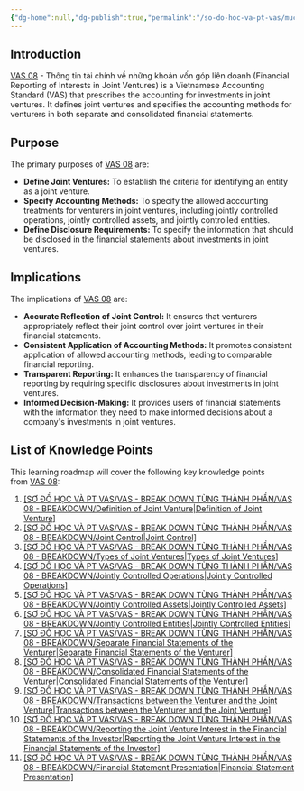 ```yaml
---
{"dg-home":null,"dg-publish":true,"permalink":"/so-do-hoc-va-pt-vas/muc-luc-vas/vas-08-overview/","dgPassFrontmatter":true,"noteIcon":""}
---
```


## Introduction



[VAS 08](obsidian://open?file=Ch%E1%BA%BF%20%C4%91%E1%BB%99%20K%E1%BA%BF%20to%C3%A1n%2FVAS%20VB%20G%E1%BB%90C%2FVAS%2008.md) - Thông tin tài chính về những khoản vốn góp liên doanh (Financial Reporting of Interests in Joint Ventures) is a Vietnamese Accounting Standard (VAS) that prescribes the accounting for investments in joint ventures. It defines joint ventures and specifies the accounting methods for venturers in both separate and consolidated financial statements.

## Purpose

The primary purposes of [VAS 08](obsidian://open?file=Ch%E1%BA%BF%20%C4%91%E1%BB%99%20K%E1%BA%BF%20to%C3%A1n%2FVAS%20VB%20G%E1%BB%90C%2FVAS%2008.md) are:

- **Define Joint Ventures:** To establish the criteria for identifying an entity as a joint venture.
- **Specify Accounting Methods:** To specify the allowed accounting treatments for venturers in joint ventures, including jointly controlled operations, jointly controlled assets, and jointly controlled entities.
- **Define Disclosure Requirements:** To specify the information that should be disclosed in the financial statements about investments in joint ventures.

## Implications

The implications of [VAS 08](obsidian://open?file=Ch%E1%BA%BF%20%C4%91%E1%BB%99%20K%E1%BA%BF%20to%C3%A1n%2FVAS%20VB%20G%E1%BB%90C%2FVAS%2008.md) are:

- **Accurate Reflection of Joint Control:** It ensures that venturers appropriately reflect their joint control over joint ventures in their financial statements.
- **Consistent Application of Accounting Methods:** It promotes consistent application of allowed accounting methods, leading to comparable financial reporting.
- **Transparent Reporting:** It enhances the transparency of financial reporting by requiring specific disclosures about investments in joint ventures.
- **Informed Decision-Making:** It provides users of financial statements with the information they need to make informed decisions about a company's investments in joint ventures.

## List of Knowledge Points

This learning roadmap will cover the following key knowledge points from [VAS 08](obsidian://open?file=Ch%E1%BA%BF%20%C4%91%E1%BB%99%20K%E1%BA%BF%20to%C3%A1n%2FVAS%20VB%20G%E1%BB%90C%2FVAS%2008.md):

1. [[SƠ ĐỒ HỌC VÀ PT VAS/VAS - BREAK DOWN TỪNG THÀNH PHẦN/VAS 08 - BREAKDOWN/Definition of Joint Venture\|Definition of Joint Venture]](app://obsidian.md/%C4%90%E1%BB%8Bnh%20ngh%C4%A9a%20Li%C3%AAn%20doanh)
2. [[SƠ ĐỒ HỌC VÀ PT VAS/VAS - BREAK DOWN TỪNG THÀNH PHẦN/VAS 08 - BREAKDOWN/Joint Control\|Joint Control]](app://obsidian.md/%C4%90%E1%BB%93ng%20ki%E1%BB%83m%20so%C3%A1t)
3. [[SƠ ĐỒ HỌC VÀ PT VAS/VAS - BREAK DOWN TỪNG THÀNH PHẦN/VAS 08 - BREAKDOWN/Types of Joint Ventures\|Types of Joint Ventures]](app://obsidian.md/C%C3%A1c%20h%C3%ACnh%20th%E1%BB%A9c%20li%C3%AAn%20doanh)
4. [[SƠ ĐỒ HỌC VÀ PT VAS/VAS - BREAK DOWN TỪNG THÀNH PHẦN/VAS 08 - BREAKDOWN/Jointly Controlled Operations\|Jointly Controlled Operations]](app://obsidian.md/Ho%E1%BA%A1t%20%C4%91%E1%BB%99ng%20kinh%20doanh%20%C4%91%C6%B0%E1%BB%A3c%20%C4%91%E1%BB%93ng%20ki%E1%BB%83m%20so%C3%A1t)
5. [[SƠ ĐỒ HỌC VÀ PT VAS/VAS - BREAK DOWN TỪNG THÀNH PHẦN/VAS 08 - BREAKDOWN/Jointly Controlled Assets\|Jointly Controlled Assets]](app://obsidian.md/T%C3%A0i%20s%E1%BA%A3n%20%C4%91%C6%B0%E1%BB%A3c%20%C4%91%E1%BB%93ng%20ki%E1%BB%83m%20so%C3%A1t)
6. [[SƠ ĐỒ HỌC VÀ PT VAS/VAS - BREAK DOWN TỪNG THÀNH PHẦN/VAS 08 - BREAKDOWN/Jointly Controlled Entities\|Jointly Controlled Entities]](app://obsidian.md/C%C6%A1%20s%E1%BB%9F%20kinh%20doanh%20%C4%91%C6%B0%E1%BB%A3c%20%C4%91%E1%BB%93ng%20ki%E1%BB%83m%20so%C3%A1t)
7. [[SƠ ĐỒ HỌC VÀ PT VAS/VAS - BREAK DOWN TỪNG THÀNH PHẦN/VAS 08 - BREAKDOWN/Separate Financial Statements of the Venturer\|Separate Financial Statements of the Venturer]](app://obsidian.md/B%C3%A1o%20c%C3%A1o%20t%C3%A0i%20ch%C3%ADnh%20ri%C3%AAng%20c%E1%BB%A7a%20b%C3%AAn%20g%C3%B3p%20v%E1%BB%91n%20li%C3%AAn%20doanh)
8. [[SƠ ĐỒ HỌC VÀ PT VAS/VAS - BREAK DOWN TỪNG THÀNH PHẦN/VAS 08 - BREAKDOWN/Consolidated Financial Statements of the Venturer\|Consolidated Financial Statements of the Venturer]](app://obsidian.md/B%C3%A1o%20c%C3%A1o%20t%C3%A0i%20ch%C3%ADnh%20h%E1%BB%A3p%20nh%E1%BA%A5t%20c%E1%BB%A7a%20c%C3%A1c%20b%C3%AAn%20g%C3%B3p%20v%E1%BB%91n%20li%C3%AAn%20doanh)
9. [[SƠ ĐỒ HỌC VÀ PT VAS/VAS - BREAK DOWN TỪNG THÀNH PHẦN/VAS 08 - BREAKDOWN/Transactions between the Venturer and the Joint Venture\|Transactions between the Venturer and the Joint Venture]](app://obsidian.md/Nghi%E1%BB%87p%20v%E1%BB%A5%20giao%20d%E1%BB%8Bch%20gi%E1%BB%AFa%20b%C3%AAn%20g%C3%B3p%20v%E1%BB%91n%20li%C3%AAn%20doanh%20v%C3%A0%20li%C3%AAn%20doanh)
10. [[SƠ ĐỒ HỌC VÀ PT VAS/VAS - BREAK DOWN TỪNG THÀNH PHẦN/VAS 08 - BREAKDOWN/Reporting the Joint Venture Interest in the Financial Statements of the Investor\|Reporting the Joint Venture Interest in the Financial Statements of the Investor]](app://obsidian.md/B%C3%A1o%20c%C3%A1o%20ph%E1%BA%A7n%20v%E1%BB%91n%20g%C3%B3p%20li%C3%AAn%20doanh%20trong%20b%C3%A1o%20c%C3%A1o%20t%C3%A0i%20ch%C3%ADnh%20c%E1%BB%A7a%20nh%C3%A0%20%C4%91%E1%BA%A7u%20t%C6%B0)
11. [[SƠ ĐỒ HỌC VÀ PT VAS/VAS - BREAK DOWN TỪNG THÀNH PHẦN/VAS 08 - BREAKDOWN/Financial Statement Presentation\|Financial Statement Presentation]](app://obsidian.md/Tr%C3%ACnh%20b%C3%A0y%20b%C3%A1o%20c%C3%A1o%20t%C3%A0i%20ch%C3%ADnh)